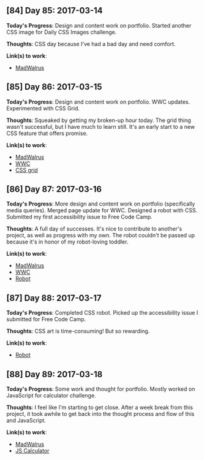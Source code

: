## [84] Day 85: 2017-03-14

**Today's Progress**: Design and content work on portfolio. Started another CSS image for Daily CSS Images challenge.

**Thoughts**: CSS day because I've had a bad day and need comfort.

**Link(s) to work**:
- [MadWalrus](http://madwalrus.com)

## [85] Day 86: 2017-03-15

**Today's Progress**: Design and content work on portfolio. WWC updates. Experimented with CSS Grid.

**Thoughts**: Squeaked by getting my broken-up hour today. The grid thing wasn't successful, but I have much to learn still. It's an early start to a new CSS feature that offers promise.

**Link(s) to work**:
- [MadWalrus](http://madwalrus.com)
- [WWC](http://womenwhocode.com)
- [CSS grid](http://codepen.io/digilou/pen/JWrBbj)

## [86] Day 87: 2017-03-16

**Today's Progress**: More design and content work on portfolio (specifically media queries). Merged page update for WWC. Designed a robot with CSS. Submitted my first accessibility issue to Free Code Camp.

**Thoughts**: A full day of successes. It's nice to contribute to another's project, as well as progress with my own. The robot couldn't be passed up because it's in honor of my robot-loving toddler.

**Link(s) to work**:
- [MadWalrus](http://madwalrus.com)
- [WWC](http://womenwhocode.com)
- [Robot](http://codepen.io/digilou/pen/XMzKNO?editors=1000)

## [87] Day 88: 2017-03-17

**Today's Progress**: Completed CSS robot. Picked up the accessibility issue I submitted for Free Code Camp.

**Thoughts**: CSS art is time-consuming! But so rewarding.

**Link(s) to work**:
- [Robot](http://codepen.io/digilou/full/XMzKNO/)

## [88] Day 89: 2017-03-18

**Today's Progress**: Some work and thought for portfolio. Mostly worked on JavaScript for calculator challenge.

**Thoughts**: I feel like I'm starting to get close. After a week break from this project, it took awhile to get back into the thought process and flow of this and JavaScript.

**Link(s) to work**:
- [MadWalrus](http://madwalrus.com)
- [JS Calculator](http://codepen.io/digilou/pen/RpNEea)
